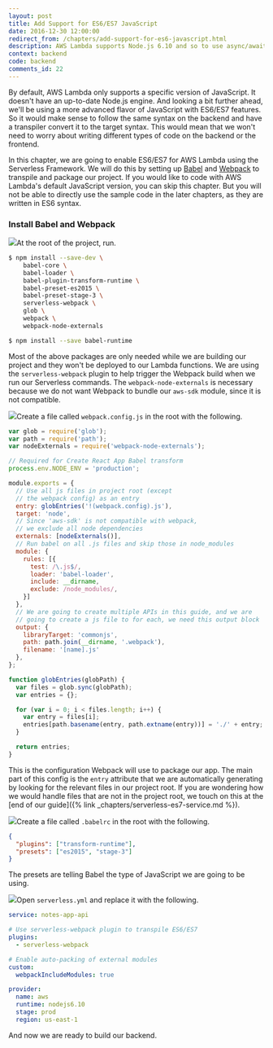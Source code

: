 ```yaml
---
layout: post
title: Add Support for ES6/ES7 JavaScript
date: 2016-12-30 12:00:00
redirect_from: /chapters/add-support-for-es6-javascript.html
description: AWS Lambda supports Node.js 6.10 and so to use async/await and other ES6/ES7 features in our Serverless Framework project we need to use Babel and Webpack to transpile our code. We can do this by adding the serverless-webpack plugin to our project and setting it up to automatically transpile our handler functions.
context: backend
code: backend
comments_id: 22
---
```


By default, AWS Lambda only supports a specific version of JavaScript. It doesn't have an up-to-date Node.js engine. And looking a bit further ahead, we'll be using a more advanced flavor of JavaScript with ES6/ES7 features. So it would make sense to follow the same syntax on the backend and have a transpiler convert it to the target syntax. This would mean that we won't need to worry about writing different types of code on the backend or the frontend.

In this chapter, we are going to enable ES6/ES7 for AWS Lambda using the Serverless Framework. We will do this by setting up [Babel](https://babeljs.io) and [Webpack](https://webpack.github.io) to transpile and package our project. If you would like to code with AWS Lambda's default JavaScript version, you can skip this chapter. But you will not be able to directly use the sample code in the later chapters, as they are written in ES6 syntax.

### Install Babel and Webpack

<img class="code-marker" src="{{ site.url }}/assets/s.png" />At the root of the project, run.

``` bash
$ npm install --save-dev \
    babel-core \
    babel-loader \
    babel-plugin-transform-runtime \
    babel-preset-es2015 \
    babel-preset-stage-3 \
    serverless-webpack \
    glob \
    webpack \
    webpack-node-externals

$ npm install --save babel-runtime
```

Most of the above packages are only needed while we are building our project and they won't be deployed to our Lambda functions. We are using the `serverless-webpack` plugin to help trigger the Webpack build when we run our Serverless commands. The `webpack-node-externals` is necessary because we do not want Webpack to bundle our `aws-sdk` module, since it is not compatible.

<img class="code-marker" src="{{ site.url }}/assets/s.png" />Create a file called `webpack.config.js` in the root with the following.

``` javascript
var glob = require('glob');
var path = require('path');
var nodeExternals = require('webpack-node-externals');

// Required for Create React App Babel transform
process.env.NODE_ENV = 'production';

module.exports = {
  // Use all js files in project root (except
  // the webpack config) as an entry
  entry: globEntries('!(webpack.config).js'),
  target: 'node',
  // Since 'aws-sdk' is not compatible with webpack,
  // we exclude all node dependencies
  externals: [nodeExternals()],
  // Run babel on all .js files and skip those in node_modules
  module: {
    rules: [{
      test: /\.js$/,
      loader: 'babel-loader',
      include: __dirname,
      exclude: /node_modules/,
    }]
  },
  // We are going to create multiple APIs in this guide, and we are 
  // going to create a js file to for each, we need this output block
  output: {
    libraryTarget: 'commonjs',
    path: path.join(__dirname, '.webpack'),
    filename: '[name].js'
  },
};

function globEntries(globPath) {
  var files = glob.sync(globPath);
  var entries = {};

  for (var i = 0; i < files.length; i++) {
    var entry = files[i];
    entries[path.basename(entry, path.extname(entry))] = './' + entry;
  }

  return entries;
}
```

This is the configuration Webpack will use to package our app. The main part of this config is the `entry` attribute that we are automatically generating by looking for the relevant files in our project root. If you are wondering how we would handle files that are not in the project root, we touch on this at the [end of our guide]({% link _chapters/serverless-es7-service.md %}).

<img class="code-marker" src="{{ site.url }}/assets/s.png" />Create a file called `.babelrc` in the root with the following.

``` json
{
  "plugins": ["transform-runtime"],
  "presets": ["es2015", "stage-3"]
}
```

The presets are telling Babel the type of JavaScript we are going to be using.

<img class="code-marker" src="{{ site.url }}/assets/s.png" />Open `serverless.yml` and replace it with the following.

``` yaml
service: notes-app-api

# Use serverless-webpack plugin to transpile ES6/ES7
plugins:
  - serverless-webpack

# Enable auto-packing of external modules
custom:
  webpackIncludeModules: true

provider:
  name: aws
  runtime: nodejs6.10
  stage: prod
  region: us-east-1
```

And now we are ready to build our backend.
